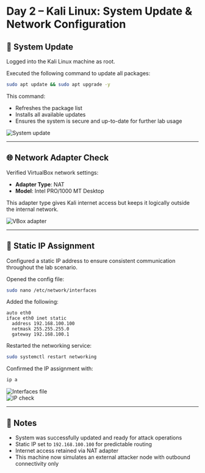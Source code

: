 # Day 2 – Kali Linux: System Update & Network Configuration

## 🔧 System Update

Logged into the Kali Linux machine as root.

Executed the following command to update all packages:

```bash
sudo apt update && sudo apt upgrade -y
```

This command:
- Refreshes the package list
- Installs all available updates
- Ensures the system is secure and up-to-date for further lab usage

![System update](../screenshots/kali-update.png)

---

## 🌐 Network Adapter Check

Verified VirtualBox network settings:

- **Adapter Type**: NAT  
- **Model**: Intel PRO/1000 MT Desktop

This adapter type gives Kali internet access but keeps it logically outside the internal network.

![VBox adapter](../screenshots/kali-vbox-network.png)

---

## 🛜 Static IP Assignment

Configured a static IP address to ensure consistent communication throughout the lab scenario.

Opened the config file:

```bash
sudo nano /etc/network/interfaces
```

Added the following:

```
auto eth0
iface eth0 inet static
  address 192.168.100.100
  netmask 255.255.255.0
  gateway 192.168.100.1
```

Restarted the networking service:

```bash
sudo systemctl restart networking
```

Confirmed the IP assignment with:

```bash
ip a
```

![Interfaces file](../screenshots/kali-ip-config-file.png)  
![IP check](../screenshots/kali-ip-check.png)

---

## 💭 Notes

- System was successfully updated and ready for attack operations  
- Static IP set to `192.168.100.100` for predictable routing  
- Internet access retained via NAT adapter  
- This machine now simulates an external attacker node with outbound connectivity only
